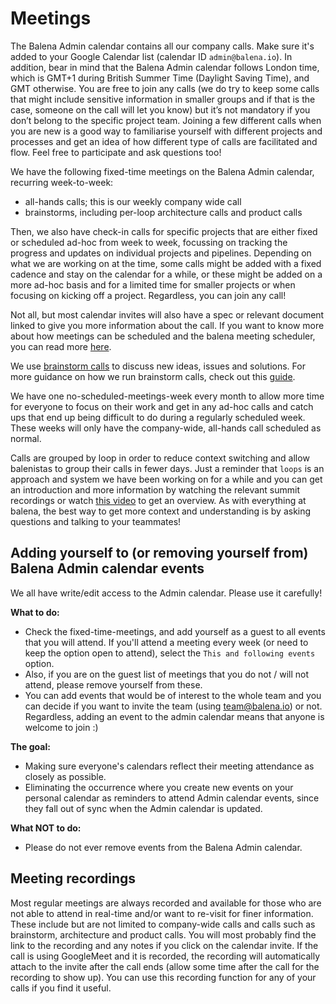 # Meetings

The Balena Admin calendar contains all our company calls. Make sure it's added to your Google Calendar list (calendar ID `admin@balena.io`). In addition, bear in mind that the Balena Admin calendar follows London time, which is GMT+1 during British Summer Time (Daylight Saving Time), and GMT otherwise. You are free to join any calls (we do try to keep some calls that might include sensitive information in smaller groups and if that is the case, someone on the call will let you know) but it’s not mandatory if you don’t belong to the specific project team. Joining a few different calls when you are new is a good way to familiarise yourself with different projects and processes and get an idea of how different type of calls are facilitated and flow. Feel free to participate and ask questions too! 

We have the following fixed-time meetings on the Balena Admin calendar, recurring week-to-week:
- all-hands calls; this is our weekly company wide call
- brainstorms, including per-loop architecture calls and product calls

Then, we also have check-in calls for specific projects that are either fixed or scheduled ad-hoc from week to week, focussing on tracking the progress and updates on individual projects and pipelines. Depending on what we are working on at the time, some calls might be added with a fixed cadence and stay on the calendar for a while, or these might be added on a more ad-hoc basis and for a limited time for smaller projects or when focusing on kicking off a project. Regardless, you can join any call! 

Not all, but most calendar invites will also have a spec or relevant document linked to give you more information about the call. If you want to know more about how meetings can be scheduled and the balena meeting scheduler, you can read more [here](https://github.com/balena-io/meeting-scheduler).

We use [brainstorm calls](./how-we-work/contracts-glossary/brainstorm-calls.md) to discuss new ideas, issues and solutions. For more guidance on how we run brainstorm calls, check out this [guide](https://docs.google.com/document/d/1mHb-D2vJxufa8OZPU55V5WBIXuQ44MNL4fcXw52lEe8/edit#). 

We have one no-scheduled-meetings-week every month to allow more time for everyone to focus on their work and get in any ad-hoc calls and catch ups that end up being difficult to do during a regularly scheduled week. These weeks will only have the company-wide, all-hands call scheduled as normal. 

Calls are grouped by loop in order to reduce context switching and allow balenistas to group their calls in fewer days. Just a reminder that `loops` is an approach and system we have been working on for a while and you can get an introduction and more information by watching the relevant summit recordings or watch [this video](https://drive.google.com/file/d/1xHaZredpmAN5Ewb8lro6LovkVLVjIDJE/view) to get an overview. As with everything at balena, the best way to get more context and understanding is by asking questions and talking to your teammates! 

## Adding yourself to (or removing yourself from) Balena Admin calendar events

We all have write/edit access to the Admin calendar. Please use it carefully! 

**What to do:**
* Check the fixed-time-meetings, and add yourself as a guest to all events that you will attend. If you'll attend a meeting every week (or need to keep the option open to attend), select the `This and following events` option.
* Also, if you are on the guest list of meetings that you do not / will not attend, please remove yourself from these.
* You can add events that would be of interest to the whole team and you can decide if you want to invite the team (using team@balena.io) or not. Regardless, adding an event to the admin calendar means that anyone is welcome to join :) 

**The goal:**
* Making sure everyone's calendars reflect their meeting attendance as closely as possible.
* Eliminating the occurrence where you create new events on your personal calendar as reminders to attend Admin calendar events, since they fall out of sync when the Admin calendar is updated.

**What NOT to do:**
* Please do not ever remove events from the Balena Admin calendar.

## Meeting recordings
Most regular meetings are always recorded and available for those who are not able to attend in real-time and/or want to re-visit for finer information. These include but are not limited to company-wide calls and calls such as brainstorm, architecture and product calls. You will most probably find the link to the recording and any notes if you click on the calendar invite. If the call is using GoogleMeet and it is recorded, the recording will automatically attach to the invite after the call ends (allow some time after the call for the recording to show up). You can use this recording function for any of your calls if you find it useful. 
